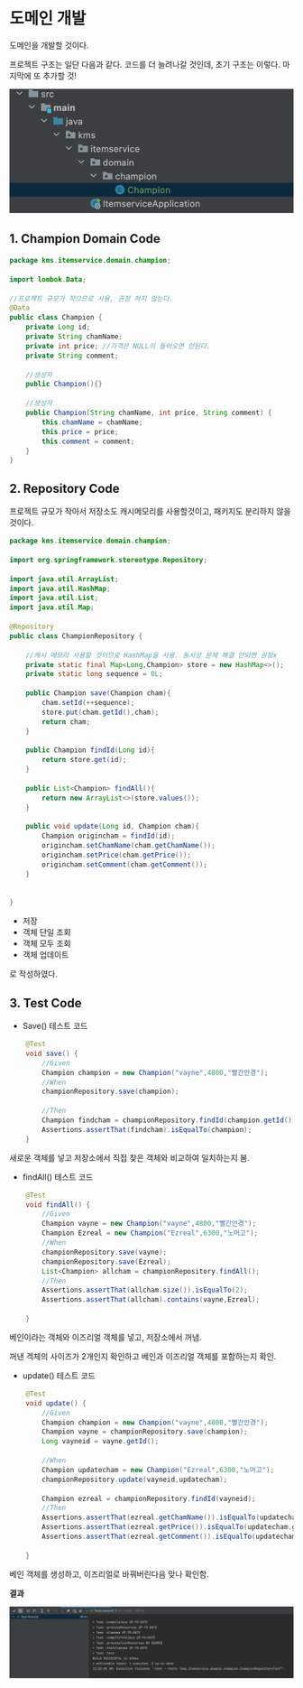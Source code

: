 # 도메인 개발

도메인을 개발할 것이다.

프로젝트 구조는 일단 다음과 같다. 코드를 더 늘려나갈 것인데, 초기 구조는 이렇다. 마지막에 또 추가할 것!

![](img/Structure.png)


## 1. Champion Domain Code

```java
package kms.itemservice.domain.champion;

import lombok.Data;

//프로젝트 규모가 작으므로 사용, 권장 하지 않는다.
@Data
public class Champion {
    private Long id;
    private String chamName;
    private int price; //가격은 NULL이 들어오면 안된다.
    private String comment;

    //생성자
    public Champion(){}

    //생성자
    public Champion(String chamName, int price, String comment) {
        this.chamName = chamName;
        this.price = price;
        this.comment = comment;
    }
}

```

## 2. Repository Code

프로젝트 규모가 작아서 저장소도 캐시메모리를 사용할것이고, 패키지도 분리하지 않을것이다.

```java
package kms.itemservice.domain.champion;

import org.springframework.stereotype.Repository;

import java.util.ArrayList;
import java.util.HashMap;
import java.util.List;
import java.util.Map;

@Repository
public class ChampionRepository {

    //캐시 메모리 사용할 것이므로 HashMap을 사용. 동시성 문제 해결 안되면 권장x
    private static final Map<Long,Champion> store = new HashMap<>();
    private static long sequence = 0L;

    public Champion save(Champion cham){
        cham.setId(++sequence);
        store.put(cham.getId(),cham);
        return cham;
    }

    public Champion findId(Long id){
        return store.get(id);
    }

    public List<Champion> findAll(){
        return new ArrayList<>(store.values());
    }

    public void update(Long id, Champion cham){
        Champion origincham = findId(id);
        origincham.setChamName(cham.getChamName());
        origincham.setPrice(cham.getPrice());
        origincham.setComment(cham.getComment());
    }


}

```

- 저장
- 객체 단일 조회
- 객체 모두 조회
- 객체 업데이트

로 작성하였다.

## 3. Test Code

- Save() 테스트 코드

```java
    @Test
    void save() {
        //Given
        Champion champion = new Champion("vayne",4800,"빨간안경");
        //When
        championRepository.save(champion);

        //Then
        Champion findcham = championRepository.findId(champion.getId());
        Assertions.assertThat(findcham).isEqualTo(champion);
    }
```

새로운 객체를 넣고 저장소에서 직접 찾은 객체와 비교하여 일치하는지 봄.

- findAll() 테스트 코드

```java
    @Test
    void findAll() {
        //Given
        Champion vayne = new Champion("vayne",4800,"빨간안경");
        Champion Ezreal = new Champion("Ezreal",6300,"노머고");
        //When
        championRepository.save(vayne);
        championRepository.save(Ezreal);
        List<Champion> allcham = championRepository.findAll();
        //Then
        Assertions.assertThat(allcham.size()).isEqualTo(2);
        Assertions.assertThat(allcham).contains(vayne,Ezreal);

    }
```

베인이라는 객체와 이즈리얼 객체를 넣고, 저장소에서 꺼냄.

꺼낸 겍체의 사이즈가 2개인지 확인하고 베인과 이즈리얼 객체를 포함하는지 확인.

- update() 테스트 코드

```java
    @Test
    void update() {
        //Given
        Champion champion = new Champion("vayne",4800,"빨간안경");
        Champion vayne = championRepository.save(champion);
        Long vayneid = vayne.getId();

        //When
        Champion updatecham = new Champion("Ezreal",6300,"노머고");
        championRepository.update(vayneid,updatecham);

        Champion ezreal = championRepository.findId(vayneid);
        //Then
        Assertions.assertThat(ezreal.getChamName()).isEqualTo(updatecham.getChamName());
        Assertions.assertThat(ezreal.getPrice()).isEqualTo(updatecham.getPrice());
        Assertions.assertThat(ezreal.getComment()).isEqualTo(updatecham.getComment());

    }
```

베인 객체를 생성하고, 이즈리얼로 바꿔버린다음 맞나 확인함.

**결과**

![](img/Testresult.png)




